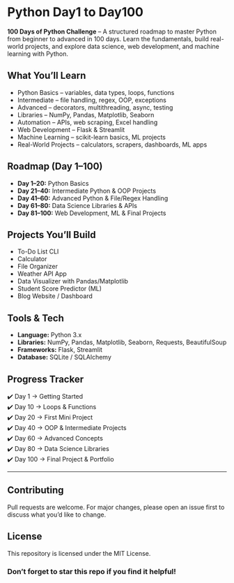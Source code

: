 # Python Day1 to Day100  
**100 Days of Python Challenge** – A structured roadmap to master Python from beginner to advanced in 100 days. Learn the fundamentals, build real-world projects, and explore data science, web development, and machine learning with Python.

##  What You’ll Learn  
-  Python Basics – variables, data types, loops, functions  
-  Intermediate – file handling, regex, OOP, exceptions  
-  Advanced – decorators, multithreading, async, testing  
-  Libraries – NumPy, Pandas, Matplotlib, Seaborn  
-  Automation – APIs, web scraping, Excel handling  
-  Web Development – Flask & Streamlit  
-  Machine Learning – scikit-learn basics, ML projects  
-  Real-World Projects – calculators, scrapers, dashboards, ML apps
  
##  Roadmap (Day 1–100)  
- **Day 1–20:** Python Basics  
- **Day 21–40:** Intermediate Python & OOP Projects  
- **Day 41–60:** Advanced Python & File/Regex Handling  
- **Day 61–80:** Data Science Libraries & APIs  
- **Day 81–100:** Web Development, ML & Final Projects  

##  Projects You’ll Build  
-  To-Do List CLI  
- Calculator  
-  File Organizer  
-  Weather API App  
- Data Visualizer with Pandas/Matplotlib  
-  Student Score Predictor (ML)  
-  Blog Website / Dashboard  

##  Tools & Tech  
- **Language:** Python 3.x  
- **Libraries:** NumPy, Pandas, Matplotlib, Seaborn, Requests, BeautifulSoup  
- **Frameworks:** Flask, Streamlit  
- **Database:** SQLite / SQLAlchemy
  
##  Progress Tracker  
✔️ Day 1 → Getting Started  
✔️ Day 10 → Loops & Functions  
✔️ Day 20 → First Mini Project  
✔️ Day 40 → OOP & Intermediate Projects  
✔️ Day 60 → Advanced Concepts  
✔️ Day 80 → Data Science Libraries  
✔️ Day 100 → Final Project & Portfolio  

---

##  Contributing  
Pull requests are welcome. For major changes, please open an issue first to discuss what you’d like to change.  
##  License  
This repository is licensed under the MIT License.  
###  Don’t forget to **star** this repo if you find it helpful!  

